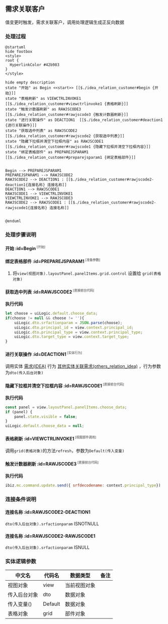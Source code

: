 ## 需求关联客户 <!-- {docsify-ignore-all} -->

   值变更时触发，需求关联客户，调用处理逻辑生成正反向数据

### 处理过程

```plantuml
@startuml
hide footbox
<style>
root {
  HyperlinkColor #42b983
}
</style>

hide empty description
state "开始" as Begin <<start>> [[$./idea_relation_customer#begin {开始}]]
state "表格刷新" as VIEWCTRLINVOKE1  [[$./idea_relation_customer#viewctrlinvoke1 {表格刷新}]]
state "触发计数器刷新" as RAWJSCODE3  [[$./idea_relation_customer#rawjscode3 {触发计数器刷新}]]
state "进行关联操作" as DEACTION1  [[$./idea_relation_customer#deaction1 {进行关联操作}]]
state "获取选中列表" as RAWJSCODE2  [[$./idea_relation_customer#rawjscode2 {获取选中列表}]]
state "隐藏下拉框并清空下拉框内容" as RAWJSCODE1  [[$./idea_relation_customer#rawjscode1 {隐藏下拉框并清空下拉框内容}]]
state "绑定表格部件" as PREPAREJSPARAM1  [[$./idea_relation_customer#preparejsparam1 {绑定表格部件}]]


Begin --> PREPAREJSPARAM1
PREPAREJSPARAM1 --> RAWJSCODE2
RAWJSCODE2 --> DEACTION1 : [[$./idea_relation_customer#rawjscode2-deaction1{连接名称} 连接名称]]
DEACTION1 --> RAWJSCODE1
RAWJSCODE1 --> VIEWCTRLINVOKE1
VIEWCTRLINVOKE1 --> RAWJSCODE3
RAWJSCODE2 --> RAWJSCODE1 : [[$./idea_relation_customer#rawjscode2-rawjscode1{连接名称} 连接名称]]


@enduml
```


### 处理步骤说明

#### 开始 :id=Begin<sup class="footnote-symbol"> <font color=gray size=1>[开始]</font></sup>




#### 绑定表格部件 :id=PREPAREJSPARAM1<sup class="footnote-symbol"> <font color=gray size=1>[准备参数]</font></sup>



1. 将`view(视图对象).layoutPanel.panelItems.grid.control` 设置给  `grid(表格对象)`

#### 获取选中列表 :id=RAWJSCODE2<sup class="footnote-symbol"> <font color=gray size=1>[直接前台代码]</font></sup>



<p class="panel-title"><b>执行代码</b></p>

```javascript
let choose = uiLogic.default.choose_data;
if(choose != null && choose != ''){
    uiLogic.dto.srfactionparam = JSON.parse(choose);
    uiLogic.dto.principal_id = view.context.principal_id;
    uiLogic.dto.principal_type = view.context.principal_type;
    uiLogic.dto.target_type = view.context.target_type;
}
```

#### 进行关联操作 :id=DEACTION1<sup class="footnote-symbol"> <font color=gray size=1>[实体行为]</font></sup>



调用实体 [需求(IDEA)](module/ProdMgmt/idea.md) 行为 [其他实体关联需求(others_relation_idea)](module/ProdMgmt/idea#行为) ，行为参数为`dto(传入后台对象)`

#### 隐藏下拉框并清空下拉框内容 :id=RAWJSCODE1<sup class="footnote-symbol"> <font color=gray size=1>[直接前台代码]</font></sup>



<p class="panel-title"><b>执行代码</b></p>

```javascript
const panel = view.layoutPanel.panelItems.choose_data;
if (panel) {
    panel.state.visible = false;
}
uiLogic.default.choose_data = null;
```

#### 表格刷新 :id=VIEWCTRLINVOKE1<sup class="footnote-symbol"> <font color=gray size=1>[视图部件调用]</font></sup>



调用`grid(表格对象)`的方法`refresh`，参数为`Default(传入变量)`
#### 触发计数器刷新 :id=RAWJSCODE3<sup class="footnote-symbol"> <font color=gray size=1>[直接前台代码]</font></sup>



<p class="panel-title"><b>执行代码</b></p>

```javascript
ibiz.mc.command.update.send({ srfdecodename: context.principal_type})
```

### 连接条件说明
#### 连接名称 :id=RAWJSCODE2-DEACTION1

```dto(传入后台对象).srfactionparam``` ISNOTNULL
#### 连接名称 :id=RAWJSCODE2-RAWJSCODE1

```dto(传入后台对象).srfactionparam``` ISNULL


### 实体逻辑参数

|    中文名   |    代码名    |  数据类型      |备注 |
| --------| --------| --------  | --------   |
|视图对象|view|当前视图对象||
|传入后台对象|dto|数据对象||
|传入变量(<i class="fa fa-check"/></i>)|Default|数据对象||
|表格对象|grid|部件对象||
